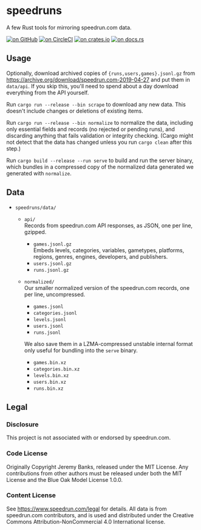 # speedruns

A few Rust tools for mirroring speedrun.com data.

[![on GitHub](https://img.shields.io/github/last-commit/m/jeremyBanks/speedruns.svg?label=github)](https://github.com/jeremyBanks/speedruns/)
[![on CircleCI](https://circleci.com/gh/jeremyBanks/speedruns/tree/master.svg?style=svg&circle-token=bc9b0cb90d9bab53eaebdf02a1afa7e4dc1b57ad)](https://circleci.com/gh/jeremyBanks/speedruns/tree/master)
[![on crates.io](https://img.shields.io/crates/v/speedruns.svg)](https://crates.io/crates/speedruns/)
[![on docs.rs](https://docs.rs/speedruns/badge.svg)](https://docs.rs/speedruns/)

## Usage

Optionally, download archived copies of `{runs,users,games}.jsonl.gz` from https://archive.org/download/speedrun.com-2019-04-27 and put them in `data/api`. If you skip this, you'll need to spend about a day download everything from the API yourself.

Run `cargo run --release --bin scrape` to download any new data. This doesn't include changes or deletions of existing items.

Run `cargo run --release --bin normalize` to normalize the data, including only essential fields and records (no rejected or pending runs), and discarding anything that fails validation or integrity checking. (Cargo might not detect that the data has changed unless you run `cargo clean` after this step.)

Run `cargo build --release --run serve` to build and run the server binary, which bundles in a compressed copy of the normalized data generated we generated with `normalize`.

## Data

- `speedruns/data/`
  - `api/`  
    Records from speedrun.com API responses, as JSON, one per line, gzipped.

    - `games.jsonl.gz`  
      Embeds levels, categories, variables, gametypes, platforms, regions, genres, engines, developers, and publishers.
    - `users.jsonl.gz`
    - `runs.jsonl.gz`
  - `normalized/`  
    Our smaller normalized version of the speedrun.com records, one per line, uncompressed.

    - `games.jsonl`
    - `categories.jsonl`
    - `levels.jsonl`
    - `users.jsonl`
    - `runs.jsonl`

    We also save them in a LZMA-compressed unstable internal format only useful for bundling into the `serve` binary.

    - `games.bin.xz`
    - `categories.bin.xz`
    - `levels.bin.xz`
    - `users.bin.xz`
    - `runs.bin.xz`

## Legal

### Disclosure

This project is not associated with or endorsed by speedrun.com.

### Code License

Originally Copyright Jeremy Banks, released under the MIT License. Any contributions from other authors must be released under both the MIT License and the Blue Oak Model License 1.0.0.

### Content License

See <https://www.speedrun.com/legal> for details. All data is from speedrun.com contributors, and is used and distributed under the Creative Commons Attribution-NonCommercial 4.0 International license.
